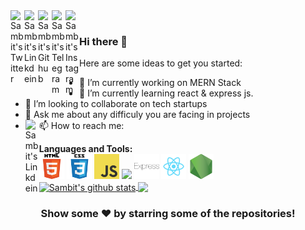 <a href="https://twitter.com">
  <img align="left" alt="Sambit's Twitter" width="22px" src="https://cdn.jsdelivr.net/npm/simple-icons@v3/icons/twitter.svg" />
</a>
<a href="https://www.linkedin.com/in/sambit-kumar-nanda-4ab90817b/">
  <img align="left" alt="Sambit's Linkdein" width="22px" src="https://cdn.jsdelivr.net/npm/simple-icons@v3/icons/linkedin.svg" />
</a>
<a href="https://github.com/SAMBIT20">
  <img align="left" alt="Sambit's Github" width="22px" src="https://cdn.jsdelivr.net/npm/simple-icons@v3/icons/github.svg" />
</a>
<a href="https://t.me/">
  <img align="left" alt="Sambit's Telegram" width="22px" src="https://cdn.jsdelivr.net/npm/simple-icons@v3/icons/telegram.svg" />
</a>
<a href="https://www.instagram.com/sambit_dev/?hl=en">
  <img align="left" alt="Sambit's Instagram" width="22px" src="https://cdn.jsdelivr.net/npm/simple-icons@v3/icons/instagram.svg" />
</a>
<br/>

### Hi there 👋
Here are some ideas to get you started:

- 🔭 I’m currently working on MERN Stack
- 🌱 I’m currently learning react & express js.
- 👯 I’m looking to collaborate on tech startups
- 💬 Ask me about any difficuly you are facing in projects
- 📫 How to reach me: <a href="https://www.linkedin.com/in/sambit-kumar-nanda-4ab90817b/">
  <img align="left" alt="Sambit's Linkdein" width="22px" src="https://cdn.jsdelivr.net/npm/simple-icons@v3/icons/linkedin.svg" />
</a>

**Languages and Tools:**  
<code><img height="40" src="https://raw.githubusercontent.com/github/explore/80688e429a7d4ef2fca1e82350fe8e3517d3494d/topics/html/html.png"></code>
<code><img height="40" src="https://raw.githubusercontent.com/github/explore/80688e429a7d4ef2fca1e82350fe8e3517d3494d/topics/css/css.png"></code>
<code><img height="40" src="https://raw.githubusercontent.com/github/explore/80688e429a7d4ef2fca1e82350fe8e3517d3494d/topics/javascript/javascript.png"></code>
<code><img height="40" src="https://raw.githubusercontent.com/mongodb-js/leaf/master/dist/mongodb-leaf_256x256.png"></code>
<code><img height="40" src="https://raw.githubusercontent.com/github/explore/80688e429a7d4ef2fca1e82350fe8e3517d3494d/topics/express/express.png"></code>
<code><img height="40" src="https://raw.githubusercontent.com/github/explore/80688e429a7d4ef2fca1e82350fe8e3517d3494d/topics/react/react.png"></code>
<code><img height="40" src="https://raw.githubusercontent.com/github/explore/80688e429a7d4ef2fca1e82350fe8e3517d3494d/topics/nodejs/nodejs.png"></code>  
<a href="https://github.com/SAMBIT20">
 <img align="center" src="https://github-readme-stats.vercel.app/api?username=SAMBIT20&show_icons=true&theme=tokyonight" alt="Sambit's github stats"/>
</a>
<a href="https://github.com/SAMBIT20">
  <img align="center" src="https://github-readme-stats.vercel.app/api/top-langs/?username=SAMBIT20&layout=compactmaxwidth=100%" />
</a>

<div align="center">

### Show some ❤️ by starring some of the repositories!

</div>
